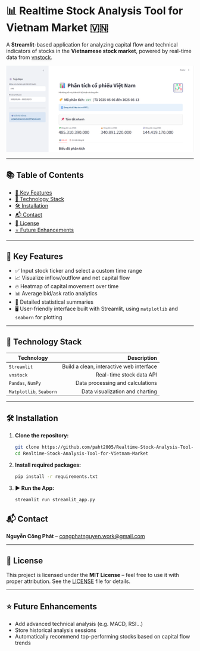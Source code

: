 
# 📊 Realtime Stock Analysis Tool for Vietnam Market 🇻🇳

A **Streamlit**-based application for analyzing capital flow and technical indicators of stocks in the **Vietnamese stock market**, powered by real-time data from [vnstock](https://pypi.org/project/vnstock/).

![screen](/imgs/screen1.png)

---
## 📚 Table of Contents

- [🚀 Key Features](#-key-features)
- [🧰 Technology Stack](#-technology-stack)
- [🛠️ Installation](#️-installation)
- [📬 Contact](#-contact)
- [🪪 License](#-license)
- [⭐ Future Enhancements](#-future-enhancements)
---
## 🚀 Key Features

- ✅ Input stock ticker and select a custom time range  
- 📈 Visualize inflow/outflow and net capital flow  
- 🔥 Heatmap of capital movement over time  
- 📊 Average bid/ask ratio analytics  
- 🧠 Detailed statistical summaries  
- 🖥️ User-friendly interface built with Streamlit, using `matplotlib` and `seaborn` for plotting  

---

## 🧰 Technology Stack

| Technology        | Description                              |
|------------------|-------------------------------------------:
| `Streamlit`       | Build a clean, interactive web interface |
| `vnstock`         | Real-time stock data API                 |
| `Pandas`, `NumPy` | Data processing and calculations         |
| `Matplotlib`, `Seaborn` | Data visualization and charting     |

---

## 🛠️ Installation
1. **Clone the repository:**
   ```bash
   git clone https://github.com/paht2005/Realtime-Stock-Analysis-Tool-for-Vietnam-Market.git
   cd Realtime-Stock-Analysis-Tool-for-Vietnam-Market
   ```
2. **Install required packages:**
   ```bash
   pip install -r requirements.txt
   ```
3. **▶️ Run the App:**
   ```bash
   streamlit run streamlit_app.py
   ```

## 📬 Contact

**Nguyễn Công Phát** – congphatnguyen.work@gmail.com

---

## 🪪 License

This project is licensed under the **MIT License** – feel free to use it with proper attribution. See the [LICENSE](./LICENSE) file for details.

---

## ⭐ Future Enhancements

- Add advanced technical analysis (e.g. MACD, RSI…)  
- Store historical analysis sessions  
- Automatically recommend top-performing stocks based on capital flow trends  


